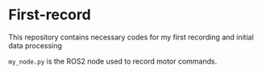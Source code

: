 # First-record
This repository contains necessary codes for my first recording and initial data processing

```my_node.py``` is the ROS2 node used to record motor commands.
